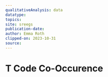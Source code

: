 ```yaml
---
qualitativeAnalysis: data
datatype: 
topics: 
site: sreegs
publication-date: 
author: Emma Roth
clipped-on: 2023-10-31
source: 
---
```


# T Code Co-Occurence
